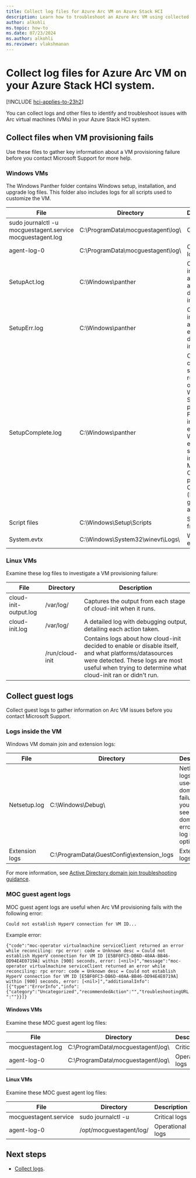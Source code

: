 ```yaml
---
title: Collect log files for Azure Arc VM on Azure Stack HCI
description: Learn how to troubleshoot an Azure Arc VM using collected files. 
author: alkohli
ms.topic: how-to
ms.date: 07/23/2024
ms.author: alkohli
ms.reviewer: vlakshmanan
---
```


# Collect log files for Azure Arc VM on your Azure Stack HCI system.

[!INCLUDE [hci-applies-to-23h2](../../includes/hci-applies-to-23h2.md)]

You can collect logs and other files to identify and troubleshoot issues with Arc virtual machines (VMs) in your Azure Stack HCI system.

## Collect files when VM provisioning fails

 Use these files to gather key information about a VM provisioning failure before you contact Microsoft Support for more help.

### Windows VMs

The Windows Panther folder contains Windows setup, installation, and upgrade log files. This folder also includes logs for all scripts used to customize the VM.

| File              | Directory       | Description |
|-------------------|-----------------|-------------|
| sudo journalctl -u mocguestagent.service mocguestagent.log | C:\ProgramData\mocguestagent\log\ | Critical logs |
| agent-log-0 | C:\ProgramData\mocguestagent\log\ | Operational logs |
| SetupAct.log | C:\Windows\panther | Contains information about setup actions during the installation. |
| SetupErr.log | C:\Windows\panther | Contains information about setup errors during the installation. |
| SetupComplete.log | C:\Windows\panther | Contains custom scripts that run during or after the Windows Setup process. For HCI, includes enabling WinRM, enabling ssh, and installing Microsoft On-premises Cloud (MOC) guest agent. |
| Script files | C:\Windows\Setup\Scripts | Scripts from ISO |
| System.evtx | C:\Windows\System32\winevt\Logs\ | Windows event logs |

### Linux VMs

Examine these log files to investigate a VM provisioning failure:

| File              | Directory       | Description |
|-------------------|-----------------|-------------|
| cloud-init-output.log | /var/log/ | Captures the output from each stage of cloud-init when it runs. |
| cloud-init.log | /var/log/ | A detailed log with debugging output, detailing each action taken. |
| | /run/cloud-init | Contains logs about how cloud-init decided to enable or disable itself, and what platforms/datasources were detected. These logs are most useful when trying to determine what cloud-init ran or didn't run. |

## Collect guest logs

Collect guest logs to gather information on Arc VM issues before you contact Microsoft Support.

### Logs inside the VM

Windows VM domain join and extension logs:

| File              | Directory       | Description |
|-------------------|-----------------|-------------|
| Netsetup.log | C:\Windows\Debug\ | Netlogon logs are used for domain join failure. If you don't see  a domain join error, this log is optional. |
| Extension logs | C:\ProgramData\GuestConfig\extension_logs | Extension logs |

For more information, see [Active Directory domain join troubleshooting guidance](/troubleshoot/windows-server/active-directory/active-directory-domain-join-troubleshooting-guidance).

### MOC guest agent logs

MOC guest agent logs are useful when Arc VM provisioning fails with the following error:

`Could not establish HyperV connection for VM ID...`

Example error:

`{"code":"moc-operator virtualmachine serviceClient returned an error while reconciling: rpc error: code = Unknown desc = Could not establish HyperV connection for VM ID [E5BF0FC3-DB6D-40AA-BB46-DD94E4E0719A] within [900] seconds, error: [<nil>]","message":"moc-operator virtualmachine serviceClient returned an error while reconciling: rpc error: code = Unknown desc = Could not establish HyperV connection for VM ID [E5BF0FC3-DB6D-40AA-BB46-DD94E4E0719A] within [900] seconds, error: [<nil>]","additionalInfo":[{"type":"ErrorInfo","info":{"category":"Uncategorized","recommendedAction":"","troubleshootingURL":""}}]}`

#### Windows VMs

Examine these MOC guest agent log files:

| File              | Directory       | Description |
|-------------------|-----------------|-------------|
| mocguestagent.log | C:\ProgramData\mocguestagent\log\ | Critical logs |
| agent-log-0 | C:\ProgramData\mocguestagent\log\ | Operational logs |

#### Linux VMs

Examine these MOC guest agent log files:

| File              | Directory       | Description |
|-------------------|-----------------|-------------|
| mocguestagent.service  | sudo journalctl -u | Critical logs |
| agent-log-0 | /opt/mocguestagent/log/ | Operational logs |

## Next steps

- [Collect logs](./collect-logs.md).
